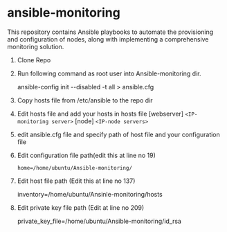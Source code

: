# ansible-monitoring

This repository contains Ansible playbooks to automate the provisioning and configuration of nodes, along with implementing a comprehensive monitoring solution.

1. Clone Repo

2) Run following command as root user into Ansible-monitoring dir.

   ansible-config init --disabled -t all > ansible.cfg

3. Copy hosts file from /etc/ansible to the repo dir
4. Edit hosts file and add your hosts in hosts file
   [webserver]
   `<IP-monitoring server>`
   [node]
   `<IP-node servers>`
5. edit ansible.cfg file and specify path of host file and your configuration file
6. Edit configuration file path(edit this at line no 19)

   ```
   home=/home/ubuntu/Ansible-monitoring/
   ```
7. Edit host file path (Edit this at line no 137)

   inventory=/home/ubuntu/Ansinle-monitoring/hosts
8. Edit private key file path (Edit at line no 209)

   private_key_file=/home/ubuntu/Ansible-monitoring/id_rsa

